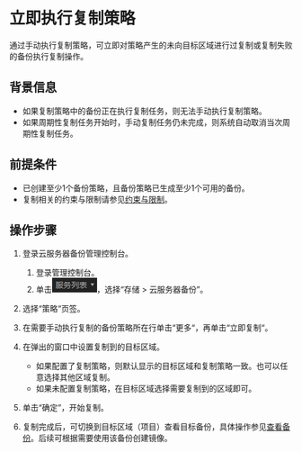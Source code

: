 # 立即执行复制策略<a name="ZH-CN_TOPIC_0121833682"></a>

通过手动执行复制策略，可立即对策略产生的未向目标区域进行过复制或复制失败的备份执行复制操作。

## 背景信息<a name="section23057992172444"></a>

-   如果复制策略中的备份正在执行复制任务，则无法手动执行复制策略。
-   如果周期性复制任务开始时，手动复制任务仍未完成，则系统自动取消当次周期性复制任务。

## 前提条件<a name="section32767464153317"></a>

-   已创建至少1个备份策略，且备份策略已生成至少1个可用的备份。
-   复制相关的约束与限制请参见[约束与限制](复制备份（跨区域）.md#section789722492715)。

## 操作步骤<a name="section206898534521"></a>

1.  登录云服务器备份管理控制台。
    1.  登录管理控制台。
    2.  单击![](figures/list.png)，选择“存储 \> 云服务器备份”。

2.  选择“策略“页签。
3.  在需要手动执行复制的备份策略所在行单击“更多“，再单击“立即复制“。
4.  在弹出的窗口中设置复制到的目标区域。
    -   如果配置了复制策略，则默认显示的目标区域和复制策略一致。也可以任意选择其他区域复制。
    -   如果未配置复制策略，在目标区域选择需要复制到的区域即可。

5.  单击“确定”，开始复制。
6.  复制完成后，可切换到目标区域（项目）查看目标备份，具体操作参见[查看备份](查看备份.md)。后续可根据需要使用该备份创建镜像。

